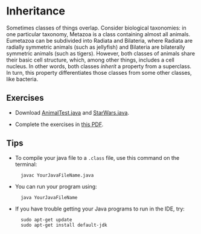# Inheritance

Sometimes classes of things overlap. Consider biological taxonomies: in one particular taxonomy, Metazoa is a class containing almost all animals. Eumetazoa can be subdivided into Radiata and Bilateria, where Radiata are radially symmetric animals (such as jellyfish) and Bilateria are bilaterally symmetric animals (such as tigers). However, both classes of animals share their basic cell structure, which, among other things, includes a cell nucleus. In other words, both classes *inherit* a property from a superclass. In turn, this property differentiates those classes from some other classes, like bacteria.


## Exercises

- Download [AnimalTest.java](AnimalTest.java) and [StarWars.java](StarWars.java).

- Complete the exercises in [this PDF](q11.pdf).


## Tips

- To compile your java file to a `.class` file, use this command on the terminal:

        javac YourJavaFileName.java

- You can run your program using:

        java YourJavaFileName

- If you have trouble getting your Java programs to run in the IDE, try:

        sudo apt-get update
        sudo apt-get install default-jdk
